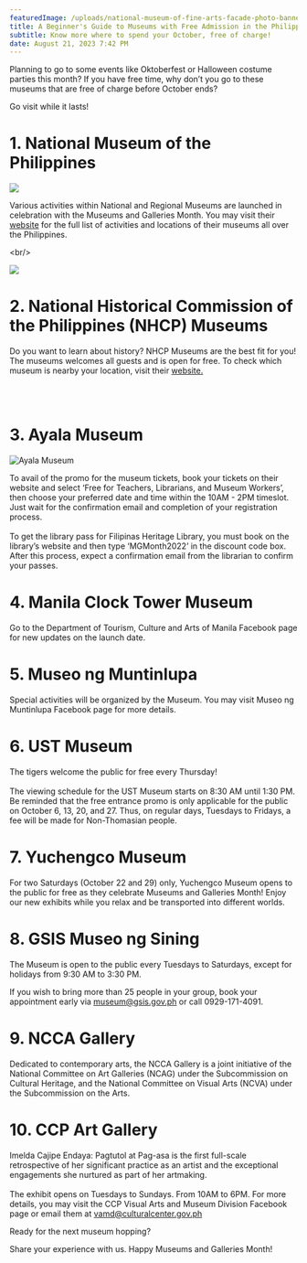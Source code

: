 ```yaml
---
featuredImage: /uploads/national-museum-of-fine-arts-facade-photo-banner-1-scaled.jpg
title: A Beginner's Guide to Museums with Free Admission in the Philippines
subtitle: Know more where to spend your October, free of charge!
date: August 21, 2023 7:42 PM
---
```

Planning to go to some events like Oktoberfest or Halloween costume parties this month? If you have free time, why don’t you go to these museums that are free of charge before October ends?

Go visit while it lasts!

# 1. National Museum of the Philippines

<img src="/uploads/national-museum-of-fine-arts-facade-photo-banner-1-scaled.jpg" className="align-left-half">

Various activities within National and Regional Museums are launched in celebration with the Museums and Galleries Month. You may visit their [website](nationalmuseum.gov.ph) for the full list of activities and locations of their museums all over the Philippines.

<﻿br/><br/>

<img src="/uploads/nhcp-museum-of-philippine-economic-histroy.jpg" className="align-right-half">

# 2﻿. National Historical Commission of the Philippines (NHCP) Museums

Do you want to learn about history? NHCP Museums are the best fit for you!\
The museums welcomes all guests and is open for free. To check which museum is nearby your location, visit their [website.](https://nhcp.gov.ph/history-museums/)

<br/><br/>

# 3﻿. Ayala Museum

![](/uploads/ayala_museum_2022.jpg 'Ayala Museum')

To avail of the promo for the museum tickets, book your tickets on their website and select ‘Free for Teachers, Librarians, and Museum Workers’, then choose your preferred date and time within the 10AM - 2PM timeslot. Just wait for the confirmation email and completion of your registration process.\
\
To get the library pass for Filipinas Heritage Library, you must book on the library’s website and then type ‘MGMonth2022’ in the discount code box. After this process, expect a confirmation email from the librarian to confirm your passes.

# 4﻿. Manila Clock Tower Museum

Go to the Department of Tourism, Culture and Arts of Manila Facebook page for new updates on the launch date.

# 5﻿. Museo ng Muntinlupa

Special activities will be organized by the Museum. You may visit Museo ng Muntinlupa Facebook page for more details.

# 6﻿. UST Museum

The tigers welcome the public for free every Thursday!\
\
The viewing schedule for the UST Museum starts on 8:30 AM until 1:30 PM. Be reminded that the free entrance promo is only applicable for the public on October 6, 13, 20, and 27. Thus, on regular days, Tuesdays to Fridays, a fee will be made for Non-Thomasian people.

# 7﻿. Yuchengco Museum

For two Saturdays (October 22 and 29) only, Yuchengco Museum opens to the public for free as they celebrate Museums and Galleries Month! Enjoy our new exhibits while you relax and be transported into different worlds.

# 8﻿. GSIS Museo ng Sining

T﻿he Museum is open to the public every Tuesdays to Saturdays, except for holidays from 9:30 AM to 3:30 PM.

I﻿f you wish to bring more than 25 people in your group, book your appointment early via museum@gsis.gov.ph or call 0929-171-4091.

# 9﻿. NCCA Gallery

Dedicated to contemporary arts, the NCCA Gallery is a joint initiative of the National Committee on Art Galleries (NCAG) under the Subcommission on Cultural Heritage, and the National Committee on Visual Arts (NCVA) under the Subcommission on the Arts.

# 1﻿0. CCP Art Gallery

Imelda Cajipe Endaya: Pagtutol at Pag-asa is the first full-scale retrospective of her significant practice as an artist and the exceptional engagements she nurtured as part of her artmaking.\
\
The exhibit opens on Tuesdays to Sundays. From 10AM to 6PM. For more details, you may visit the CCP Visual Arts and Museum Division Facebook page or email them at vamd@culturalcenter.gov.ph

R﻿eady for the next museum hopping?

S﻿hare your experience with us. Happy Museums and Galleries Month!
